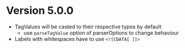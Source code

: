# Version 5.0.0

- TagValues will be casted to their respective types by default
  - use `parseTagValue` option of parserOptions to change behaviour
- Labels with whitespaces have to use `<![CDATA[ ]]>`
